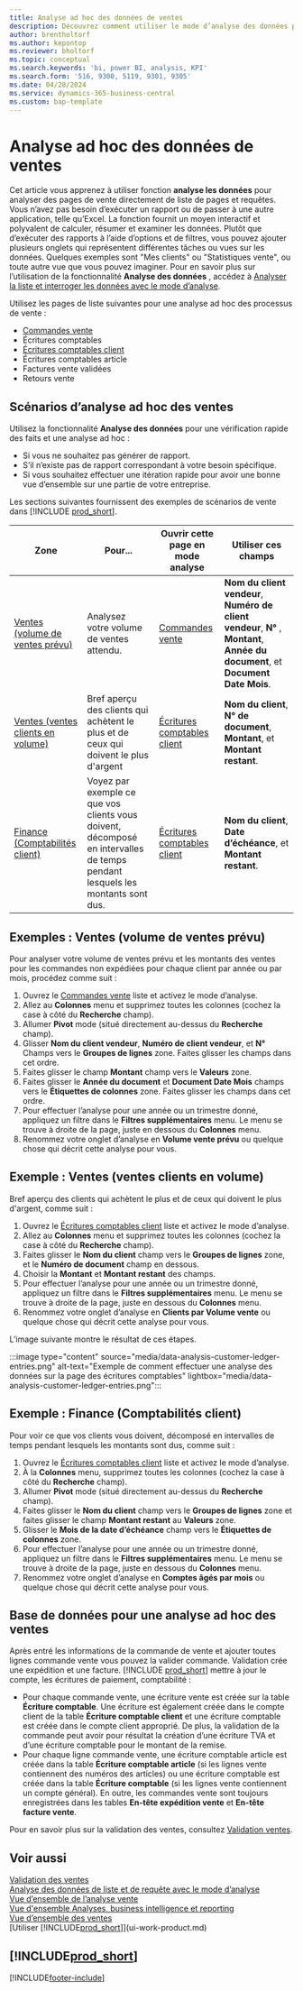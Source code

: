 ```yaml
---
title: Analyse ad hoc des données de ventes
description: Découvrez comment utiliser le mode d’analyse des données pour analyser les données ventes.
author: brentholtorf
ms.author: kepontop
ms.reviewer: bholtorf
ms.topic: conceptual
ms.search.keywords: 'bi, power BI, analysis, KPI'
ms.search.form: '516, 9300, 5119, 9301, 9305'
ms.date: 04/28/2024
ms.service: dynamics-365-business-central
ms.custom: bap-template
---
```


# <a name="ad-hoc-analysis-of-sales-data"></a>Analyse ad hoc des données de ventes

Cet article vous apprenez à utiliser fonction **analyse les données** pour analyser des pages de vente directement de liste de pages et requêtes. Vous n’avez pas besoin d’exécuter un rapport ou de passer à une autre application, telle qu’Excel. La fonction fournit un moyen interactif et polyvalent de calculer, résumer et examiner les données. Plutôt que d’exécuter des rapports à l’aide d’options et de filtres, vous pouvez ajouter plusieurs onglets qui représentent différentes tâches ou vues sur les données. Quelques exemples sont "Mes clients" ou "Statistiques vente", ou toute autre vue que vous pouvez imaginer. Pour en savoir plus sur l’utilisation de la fonctionnalité **Analyse des données** , accédez à [Analyser la liste et interroger les données avec le mode d’analyse](analysis-mode.md).

Utilisez les pages de liste suivantes pour une analyse ad hoc des processus de vente :

- [Commandes vente](https://businesscentral.dynamics.com/?page=9305)
- Écritures comptables
- [Écritures comptables client](https://businesscentral.dynamics.com/?page=25)
- Écritures comptables article
- Factures vente validées
- Retours vente

## <a name="sales-ad-hoc-analysis-scenarios"></a>Scénarios d’analyse ad hoc des ventes

Utilisez la fonctionnalité **Analyse des données** pour une vérification rapide des faits et une analyse ad hoc :

- Si vous ne souhaitez pas générer de rapport.
- S’il n’existe pas de rapport correspondant à votre besoin spécifique.
- Si vous souhaitez effectuer une itération rapide pour avoir une bonne vue d’ensemble sur une partie de votre entreprise.

Les sections suivantes fournissent des exemples de scénarios de vente dans [!INCLUDE [prod_short](includes/prod_short.md)].

| Zone | Pour... | Ouvrir cette page en mode analyse | Utiliser ces champs |
| ---- | ----- | ------------------------------- |------------------- |
| [Ventes (volume de ventes prévu)](#example-sales-expected-sales-volume) | Analysez votre volume de ventes attendu. | [Commandes vente](https://businesscentral.dynamics.com/?page=9305) | **Nom du client vendeur**, **Numéro de client vendeur**, **N°** , **Montant**, **Année du document**, et **Document Date Mois**. |
| [Ventes (ventes clients en volume)](#example-sales-customer-sales-by-volume) | Bref aperçu des clients qui achètent le plus et de ceux qui doivent le plus d'argent | [Écritures comptables client](https://businesscentral.dynamics.com/?page=25) | **Nom du client**, **N° de document**, **Montant**, et **Montant restant**. |
| [Finance (Comptabilités client)](#example-finance-accounts-receivables) | Voyez par exemple ce que vos clients vous doivent, décomposé en intervalles de temps pendant lesquels les montants sont dus. | [Écritures comptables client](https://businesscentral.dynamics.com/?page=25) | **Nom du client**, **Date d’échéance**, et **Montant restant**. |

## <a name="example-sales-expected-sales-volume"></a>Exemples : Ventes (volume de ventes prévu)

Pour analyser votre volume de ventes prévu et les montants des ventes pour les commandes non expédiées pour chaque client par année ou par mois, procédez comme suit :

1. Ouvrez le [Commandes vente](https://businesscentral.dynamics.com/?page=9305) liste et activez le mode d’analyse.
1. Allez au **Colonnes** menu et supprimez toutes les colonnes (cochez la case à côté du **Recherche** champ).
1. Allumer **Pivot** mode (situé directement au-dessus du **Recherche** champ).
1. Glisser **Nom du client vendeur**, **Numéro de client vendeur**, et **N°** Champs vers le **Groupes de lignes** zone. Faites glisser les champs dans cet ordre.
1. Faites glisser le champ **Montant** champ vers le **Valeurs** zone.
1. Faites glisser le **Année du document** et **Document Date Mois** champs vers le **Étiquettes de colonnes** zone. Faites glisser les champs dans cet ordre.
1. Pour effectuer l’analyse pour une année ou un trimestre donné, appliquez un filtre dans le **Filtres supplémentaires** menu. Le menu se trouve à droite de la page, juste en dessous du **Colonnes** menu.
1. Renommez votre onglet d’analyse en **Volume vente prévu** ou quelque chose qui décrit cette analyse pour vous.

## <a name="example-sales-customer-sales-by-volume"></a>Exemple : Ventes (ventes clients en volume)

Bref aperçu des clients qui achètent le plus et de ceux qui doivent le plus d'argent, comme suit :

1. Ouvrez le [Écritures comptables client](https://businesscentral.dynamics.com/?page=25) liste et activez le mode d’analyse.
1. Allez au **Colonnes** menu et supprimez toutes les colonnes (cochez la case à côté du **Recherche** champ).
1. Faites glisser le **Nom du client** champ vers le **Groupes de lignes** zone, et le **Numéro de document** champ en dessous.
1. Choisir la **Montant** et **Montant restant** des champs.
1. Pour effectuer l’analyse pour une année ou un trimestre donné, appliquez un filtre dans le **Filtres supplémentaires** menu. Le menu se trouve à droite de la page, juste en dessous du **Colonnes** menu.
1. Renommez votre onglet d’analyse en **Clients par Volume vente** ou quelque chose qui décrit cette analyse pour vous.

L’image suivante montre le résultat de ces étapes.

:::image type="content" source="media/data-analysis-customer-ledger-entries.png" alt-text="Exemple de comment effectuer une analyse des données sur la page des écritures comptables" lightbox="media/data-analysis-customer-ledger-entries.png":::

## <a name="example-finance-accounts-receivables"></a>Exemple : Finance (Comptabilités client)

Pour voir ce que vos clients vous doivent, décomposé en intervalles de temps pendant lesquels les montants sont dus, comme suit :

1. Ouvrez le [Écritures comptables client](https://businesscentral.dynamics.com/?page=25) liste et activez le mode d’analyse.
1. À la **Colonnes** menu, supprimez toutes les colonnes (cochez la case à côté du **Recherche** champ).
1. Allumer **Pivot** mode (situé directement au-dessus du **Recherche** champ).
1. Faites glisser le **Nom du client** champ vers le **Groupes de lignes** zone et faites glisser le champ **Montant restant** au **Valeurs** zone.
1. Glisser le **Mois de la date d’échéance** champ vers le **Étiquettes de colonnes** zone.
1. Pour effectuer l’analyse pour une année ou un trimestre donné, appliquez un filtre dans le **Filtres supplémentaires** menu. Le menu se trouve à droite de la page, juste en dessous du **Colonnes** menu.
1. Renommez votre onglet d’analyse en **Comptes âgés par mois** ou quelque chose qui décrit cette analyse pour vous.

## <a name="data-foundation-for-ad-hoc-analysis-on-sales"></a>Base de données pour une analyse ad hoc des ventes

Après entré les informations de la commande de vente et ajouter toutes lignes commande vente vous pouvez la valider commande. Validation crée une expédition et une facture. [!INCLUDE [prod_short](includes/prod_short.md)] mettre à jour le compte, les écritures de paiement, comptabilité :

- Pour chaque commande vente, une écriture vente est créée sur la table **Écriture comptable**. Une écriture est également créée dans le compte client de la table **Écriture comptable client** et une écriture comptable est créée dans le compte client approprié. De plus, la validation de la commande peut avoir pour résultat la création d’une écriture TVA et d’une écriture comptable pour le montant de la remise.
- Pour chaque ligne commande vente, une écriture comptable article est créée dans la table **Écriture comptable article** (si les lignes vente contiennent des numéros des articles) ou une écriture comptable est créée dans la table **Écriture comptable** (si les lignes vente contiennent un compte général). En outre, les commandes vente sont toujours enregistrées dans les tables **En-tête expédition vente** et **En-tête facture vente**.

Pour en savoir plus sur la validation des ventes, consultez [Validation ventes](ui-post-sales.md).

## <a name="see-also"></a>Voir aussi

[Validation des ventes](ui-post-sales.md)  
[Analyse des données de liste et de requête avec le mode d’analyse](analysis-mode.md)  
[Vue d’ensemble de l’analyse vente](sales-analytics-overview.md)  
[Vue d'ensemble Analyses, business intelligence et reporting](reports-bi-reporting.md)  
[Vue d’ensemble des ventes](sales-manage-sales.md)  
[Utiliser [!INCLUDE[prod_short](includes/prod_short.md)]](ui-work-product.md)  

## [!INCLUDE[prod_short](includes/free_trial_md.md)]  

[!INCLUDE[footer-include](includes/footer-banner.md)]

